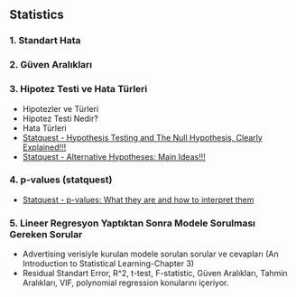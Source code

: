 
## Statistics

### 1. Standart Hata

### 2. Güven Aralıkları

### 3. Hipotez Testi ve Hata Türleri

- Hipotezler ve Türleri
- Hipotez Testi Nedir?
- Hata Türleri
- [Statquest - Hypothesis Testing and The Null Hypothesis, Clearly Explained!!!](https://www.youtube.com/watch?v=0oc49DyA3hU&t=7s)
- [Statquest - Alternative Hypotheses: Main Ideas!!!](https://www.youtube.com/watch?v=5koKb5B_YWo)

### 4. p-values (statquest)
- [Statquest - p-values: What they are and how to interpret them](https://www.youtube.com/watch?v=vemZtEM63GY&t=273s)

### 5. Lineer Regresyon Yaptıktan Sonra Modele Sorulması Gereken Sorular
- Advertising verisiyle kurulan modele sorulan sorular ve cevapları (An Introduction to Statistical Learning-Chapter 3)
- Residual Standart Error, R^2, t-test, F-statistic, Güven Aralıkları, Tahmin Aralıkları, VIF, polynomial regression konularını içeriyor.  
